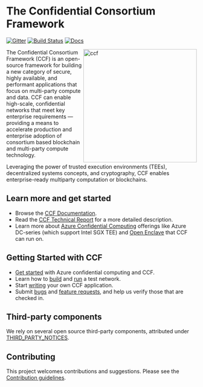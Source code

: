 # The Confidential Consortium Framework 

[![Gitter](https://badges.gitter.im/MSRC-CCF/community.svg)](https://gitter.im/MSRC-CCF/community?utm_source=badge&utm_medium=badge&utm_campaign=pr-badge) [![Build Status](https://dev.azure.com/MSRC-CCF/CCF/_apis/build/status/CCF%20Github%20CI?branchName=master)](https://dev.azure.com/MSRC-CCF/CCF/_build/latest?definitionId=3&branchName=master)
[![Docs](https://img.shields.io/badge/Docs-succeeded-green)](https://microsoft.github.io/CCF)


<img alt="ccf" align="right" src="https://microsoft.github.io/CCF/master/_images/ccf.svg" width="300">

The Confidential Consortium Framework (CCF) is an open-source framework for building a new category of secure, highly available,
and performant applications that focus on multi-party compute and data.
CCF can enable high-scale, confidential networks that meet key enterprise requirements
— providing a means to accelerate production and enterprise adoption of consortium based blockchain and multi-party compute technology.

Leveraging the power of trusted execution environments (TEEs), decentralized systems concepts, and cryptography, CCF enables enterprise-ready multiparty computation or blockchains.

## Learn more and get started

 * Browse the [CCF Documentation](https://microsoft.github.io/CCF/).
 * Read the [CCF Technical Report](CCF-TECHNICAL-REPORT.pdf) for a more detailed description.
 * Learn more about [Azure Confidential Computing](https://azure.microsoft.com/solutions/confidential-compute/) offerings like Azure DC-series (which support Intel SGX TEE)
   and [Open Enclave](https://github.com/openenclave/openenclave) that CCF can run on.

## Getting Started with CCF

* [Get started](https://microsoft.github.io/CCF/master/quickstart/index.html) with Azure confidential computing and CCF.
* Learn how to [build](https://microsoft.github.io/CCF/master/quickstart/build.html) and [run](https://microsoft.github.io/CCF/master/quickstart/build.html#running-tests) a test network.
* Start [writing](https://microsoft.github.io/CCF/master/developers/index.html) your own CCF application.
* Submit [bugs](https://github.com/microsoft/CCF/issues/new?assignees=&labels=bug&template=bug_report.md&title=) and [feature requests](https://github.com/microsoft/CCF/issues/new?assignees=&labels=enhancement&template=feature_request.md&title=), and help us verify those that are checked in.

## Third-party components

We rely on several open source third-party components, attributed under [THIRD_PARTY_NOTICES](THIRD_PARTY_NOTICES.txt).

## Contributing

This project welcomes contributions and suggestions. Please see the [Contribution guidelines](.github/CONTRIBUTING.md).
